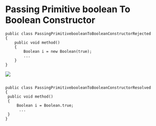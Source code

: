 Passing Primitive boolean To Boolean Constructor
=========

```
public class PassingPrimitivebooleanToBooleanConstructorRejected
{
    public void method() 
    {
        Boolean i = new Boolean(true);
        ...
    }
}
   ```
   
   ![](http://www.iconki.com/icons/Software-Applications/32x32-Applications-Basics/arrow_down_blue.png)
   
   ```
   
public class PassingPrimitivebooleanToBooleanConstructorResolved
{
    public void method()
    {
        Boolean i = Boolean.true;
         ...
    }
}
   ```